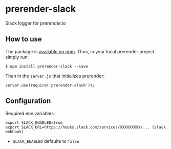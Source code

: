 # prerender-slack
Slack logger for prerender.io

## How to use

The package is [available on npm](https://www.npmjs.com/package/prerender-slack). Thus, in your local prerender project simply run:

`$ npm install prerender-slack --save`

Then in the `server.js` that initializes prerender:

`server.use(require('prerender-slack'));`

## Configuration

Required env variables:

```
export SLACK_ENABLED=true
export SLACK_URL=https://hooks.slack.com/services/XXXXXXXXX/... (slack webhook)
```
* `SLACK_ENABLED` defaults to `false`

